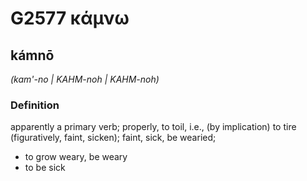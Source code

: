 # G2577 κάμνω

## kámnō

_(kam'-no | KAHM-noh | KAHM-noh)_

### Definition

apparently a primary verb; properly, to toil, i.e., (by implication) to tire (figuratively, faint, sicken); faint, sick, be wearied; 

- to grow weary, be weary
- to be sick
